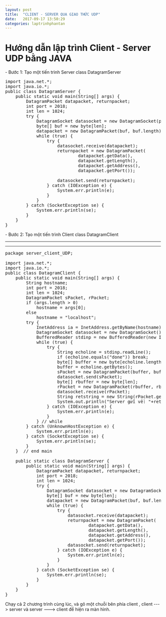 ```yaml
---
layout: post
title:  "CLIENT - SERVER QUA GIAO THỨC UDP"
date:   2017-09-17 13:50:29
categories: laptrinhphantan
---
```

<h1>Hướng dẫn lập trình Client - Server UDP bằng JAVA</h1>
<p>- Bước 1:  Tạo một tiến trình Server class DatagramServer</p>



<pre>import java.net.*;<br />import java.io.*;<br />public class DatagramServer {<br />    public static void main(String[] args) {<br />        DatagramPacket datapacket, returnpacket;<br />        int port = 2018;<br />        int len = 1024;<br />        try {<br />            DatagramSocket datasocket = new DatagramSocket(port);<br />            byte[] buf = new byte[len];<br />            datapacket = new DatagramPacket(buf, buf.length);<br />            while (true) {<br />                try {<br />                    datasocket.receive(datapacket);<br />                    returnpacket = new DatagramPacket(<br />                            datapacket.getData(),<br />                            datapacket.getLength(),<br />                            datapacket.getAddress(),<br />                            datapacket.getPort());<br /><br />                    datasocket.send(returnpacket);<br />                } catch (IOException e) {<br />                    System.err.println(e);<br />                }<br />            }<br />        } catch (SocketException se) {<br />            System.err.println(se);<br />        }<br />    }<br />}</pre>


<p>- Bước 2:  Tạo một tiến trình Client class DatagramClient</p>
<hr>
<hr>
<pre>package server_client_UDP;<br /><br />import java.net.*;<br />import java.io.*;<br />public class DatagramClient {<br />    public static void main(String[] args) {<br />        String hostname;<br />        int port = 2018;<br />        int len = 1024;<br />        DatagramPacket sPacket, rPacket;<br />        if (args.length &gt; 0)<br />            hostname = args[0];<br />        else<br />            hostname = "localhost";<br />        try {<br />            InetAddress ia = InetAddress.getByName(hostname);<br />            DatagramSocket datasocket = new DatagramSocket();<br />            BufferedReader stdinp = new BufferedReader(new InputStreamReader(System.in));<br />            while (true) {<br />                try {<br />                    String echoline = stdinp.readLine();<br />                    if (echoline.equals("done")) break;<br />                    byte[] buffer = new byte[echoline.length()];<br />                    buffer = echoline.getBytes();<br />                    sPacket = new DatagramPacket(buffer, buffer.length, ia, port);<br />                    datasocket.send(sPacket);<br />                    byte[] rbuffer = new byte[len];<br />                    rPacket = new DatagramPacket(rbuffer, rbuffer.length);<br />                    datasocket.receive(rPacket);<br />                    String retstring = new String(rPacket.getData());<br />                    System.out.println("Server gửi về: "+retstring);<br />                } catch (IOException e) {<br />                    System.err.println(e);<br />                }<br />            } // while<br />        } catch (UnknownHostException e) {<br />            System.err.println(e);<br />        } catch (SocketException se) {<br />            System.err.println(se);<br />        }<br />    }  // end main<br /><br />    public static class DatagramServer {<br />        public static void main(String[] args) {<br />            DatagramPacket datapacket, returnpacket;<br />            int port = 2018;<br />            int len = 1024;<br />            try {<br />                DatagramSocket datasocket = new DatagramSocket(port);<br />                byte[] buf = new byte[len];<br />                datapacket = new DatagramPacket(buf, buf.length);<br />                while (true) {<br />                    try {<br />                        datasocket.receive(datapacket);<br />                        returnpacket = new DatagramPacket(<br />                                datapacket.getData(),<br />                                datapacket.getLength(),<br />                                datapacket.getAddress(),<br />                                datapacket.getPort());<br />                        datasocket.send(returnpacket);<br />                    } catch (IOException e) {<br />                        System.err.println(e);<br />                    }<br />                }<br />            } catch (SocketException se) {<br />                System.err.println(se);<br />            }<br />        }<br />    }<br />}</pre>


<p>Chạy cả 2 chương trình cùng lúc, và gõ một chuỗi bên phía client 
, client ---> server và server ---> client  để hiện ra màn hình.

</p>
